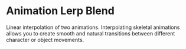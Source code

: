 # Animation Lerp Blend

Linear interpolation of two animations.
Interpolating skeletal animations allows you to create smooth and natural transitions between different character or object movements.
